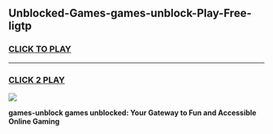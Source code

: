 
## Unblocked-Games-games-unblock-Play-Free-ligtp
<h3>
<a href="https://premium76.site?title=games-unblock&ref=19M">CLICK TO PLAY</a></h3>
<hr>

<h3>
<a href="https://premium76.site?title=games-unblock&ref=19M">CLICK 2 PLAY</a>
  
</h3>

<a href="https://premium76.site?title=games-unblock&ref=19M"><img src="https://clearcache.store/games.png"></a>


**games-unblock games unblocked: Your Gateway to Fun and Accessible Online Gaming**
